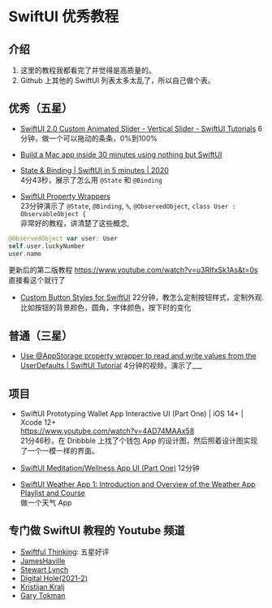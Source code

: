 # SwiftUI 优秀教程

## 介绍
1. 这里的教程我都看完了并觉得是高质量的。
2. Github 上其他的 SwiftUI 列表太多太乱了，所以自己做个表。

## 优秀（五星）
* [SwiftUI 2.0 Custom Animated Slider - Vertical Slider - SwiftUI Tutorials](https://www.youtube.com/watch?v=wdNu0ae5gBE)
6分钟，做一个可以拖动的条条，0%到100%

* [Build a Mac app inside 30 minutes using nothing but SwiftUI](https://www.youtube.com/watch?v=hus2LksB3O4)

* [State & Binding | SwiftUI in 5 minutes | 2020](https://www.youtube.com/watch?v=QHhot1qhOZ8 )   
4分43秒，展示了怎么用 `@State` 和 `@Binding` 

* [SwiftUI Property Wrappers](https://www.youtube.com/watch?v=yWdJ3dRRDlk )   
23分钟演示了 `@State`, `@Binding`, `%`, `@ObservedObject`, `class User : ObservableObject {`    
非常好的教程，讲清楚了这些概念,
```swift
@ObservedObject var user: User
self.user.luckyNumber
user.name
```
更新后的第二版教程 https://www.youtube.com/watch?v=u3RIfxSk1As&t=0s  
直接看这个就行了  

* [Custom Button Styles for SwiftUI](https://www.youtube.com/watch?v=vOyx4whZXcU&t=0s)
22分钟，教怎么定制按钮样式，定制外观. 比如按钮的背景颜色，圆角，字体颜色，按下时的变化  
## 普通（三星）
* [Use @AppStorage property wrapper to read and write values from the UserDefaults | SwiftUI Tutorial](https://www.youtube.com/watch?v=DlZsxRFZCAo)
4分钟的视频，演示了___


## 项目
* SwiftUI Prototyping Wallet App Interactive UI (Part One) | iOS 14+ | Xcode 12+  
https://www.youtube.com/watch?v=4AD74MAAx58  
21分46秒，在 Dribbble 上找了个钱包 App 的设计图，然后照着设计图实现了一个一模一样的界面。  

* [SwiftUI Meditation/Wellness App UI (Part One)](https://www.youtube.com/watch?v=I1oq3KV4SgM)
12分钟  

* [SwiftUI Weather App 1: Introduction and Overview of the Weather App Playlist and Course](https://www.youtube.com/watch?v=FA4ksgVip9E)    
做一个天气 App 

## 专门做 SwiftUI 教程的 Youtube 频道
* [Swiftful Thinking](https://www.youtube.com/channel/UCp25X4LzOLaksp5qY0YMUzg): 五星好评  
* [JamesHaville](https://www.youtube.com/c/JamesHaville/videos)  
* [Stewart Lynch](https://www.youtube.com/c/StewartLynch/videos)    
* [Digital Hole(2021-2)](https://www.youtube.com/c/DigitalHole/videos)
* [Kristijan Kralj](https://www.youtube.com/channel/UCOsu2lVqs4Sj3RjweCMxmFA/videos)    
* [Gary Tokman](https://www.youtube.com/c/GTokman/videos)  

<!--
## 暂时用不上
* App Store Card Transition with Andrei Blaj, Senior iOS Developer  
https://www.youtube.com/watch?v=1j7hsEmylg0  
这个好像是用 UIKit, 不是 SwiftUI, 做了一个类似  App Store 的东西  

Livestream: Design and code the App Store Today in Figma and SwiftUI
https://www.youtube.com/watch?v=jwWfhM7ZuaI
1个小时17分钟，是 DesignCode 做的。  
做了个简单的类似 App Store 的卡片。  

SwiftUI 2.0 Shared Tab Bar For iOS - iPadOS & macOS - Custom Animations - SwiftUI Tutorials
https://www.youtube.com/watch?v=ZitioDxyzWU
14分钟。自定义了一个 Tab 切换的页面，手机和 iPad 都有。思路可以借鉴。

* SwiftUI Prototyping Wallet App Interactive UI (Part Two) | iOS 14+ | Xcode 12+  
https://www.youtube.com/watch?v=hrdbPGpWEoI  
下次看吧  

-->
